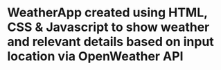 # WeatherApp created using HTML, CSS & Javascript to show weather and relevant details based on input location via OpenWeather API
